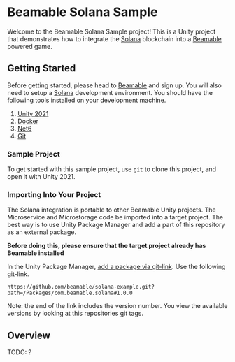 # Beamable Solana Sample

Welcome to the Beamable Solana Sample project! This is a Unity project that demonstrates how 
to integrate the [Solana](https://solana.com/) blockchain into a [Beamable](https://beamable.com/) 
powered game.

## Getting Started

Before getting started, please head to [Beamable](https://beamable.com/) and sign up. 
You will also need to setup a [Solana](https://solana.com/) development environment.
You should have the following tools installed on your development machine.

1. [Unity 2021](https://unity.com/download)
2. [Docker](https://www.docker.com/products/docker-desktop/)
3. [Net6](https://dotnet.microsoft.com/en-us/download/dotnet/6.0)
4. [Git](https://git-scm.com/downloads)

### Sample Project
To get started with this sample project, use `git` to clone this project, and open it
with Unity 2021. 

### Importing Into Your Project
The Solana integration is portable to other Beamable Unity projects. The Microservice and 
Microstorage code be imported into a target project. The best way is to use Unity Package Manager
and add a part of this repository as an external package. 

**Before doing this, please ensure that the target project already has Beamable installed** 

In the Unity Package Manager, [add a package via git-link](https://docs.unity3d.com/Manual/upm-ui-giturl.html).
Use the following git-link.
```shell
https://github.com/beamable/solana-example.git?path=/Packages/com.beamable.solana#1.0.0
```

Note: the end of the link includes the version number. You view the available versions by looking
at this repositories git tags. 

## Overview
TODO: ?



